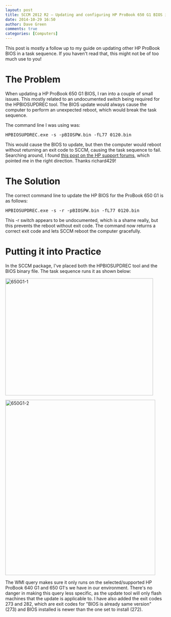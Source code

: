```yaml
---
layout: post
title: SCCM 2012 R2 – Updating and configuring HP ProBook 650 G1 BIOS in a task sequence
date: 2014-10-29 16:50
author: Dave Green
comments: true
categories: [Computers]
---
```

This post is mostly a follow up to my guide on updating other HP ProBook BIOS in a task sequence. If you haven't read that, this might not be of too much use to you!
# The Problem
When updating a HP ProBook 650 G1 BIOS, I ran into a couple of small issues. This mostly related to an undocumented switch being required for the HPBIOSUPDREC tool. The BIOS update would always cause the computer to perform an unexpected reboot, which would break the task sequence.

The command line I was using was:
<pre>HPBIOSUPDREC.exe -s -pBIOSPW.bin -fL77_0120.bin</pre>
This would cause the BIOS to update, but then the computer would reboot without returning an exit code to SCCM, causing the task sequence to fail. Searching around, I found [this post on the HP support forums](http://h30499.www3.hp.com/t5/HP-PC-Client-Management/650-G1-Silent-BIOS-Update-With-No-Automatic-Reboot/td-p/6458090#.VE4I_WcqW70), which pointed me in the right direction. Thanks <span id="link_2" class="lia-link-navigation lia-page-link lia-link-disabled lia-user-name-link"><span class="login-bold">richard429!</span></span>
# The Solution
The correct command line to update the HP BIOS for the ProBook 650 G1 is as follows:
<pre>HPBIOSUPDREC.exe -s -r -pBIOSPW.bin -fL77_0120.bin</pre>
This -r switch appears to be undocumented, which is a shame really, but this prevents the reboot without exit code. The command now returns a correct exit code and lets SCCM reboot the computer gracefully.
# Putting it into Practice
In the SCCM package, I've placed both the HPBIOSUPDREC tool and the BIOS binary file. The task sequence runs it as shown below:

[<img class="alignnone size-full wp-image-1393" src="http://tookitaway.co.uk/wp-content/uploads/2014/10/650G1-1.png" alt="650G1-1" width="464" height="368" />](http://tookitaway.co.uk/wp-content/uploads/2014/10/650G1-1.png)

[<img class="alignnone size-full wp-image-1394" src="http://tookitaway.co.uk/wp-content/uploads/2014/10/650G1-2.png" alt="650G1-2" width="471" height="551" />](http://tookitaway.co.uk/wp-content/uploads/2014/10/650G1-2.png)

The WMI query makes sure it only runs on the selected/supported HP ProBook 640 G1 and 650 G1's we have in our environment. There's no danger in making this query less specific, as the update tool will only flash machines that the update is applicable to. I have also added the exit codes 273 and 282, which are exit codes for "BIOS is already same version" (273) and BIOS installed is newer than the one set to install (272).
